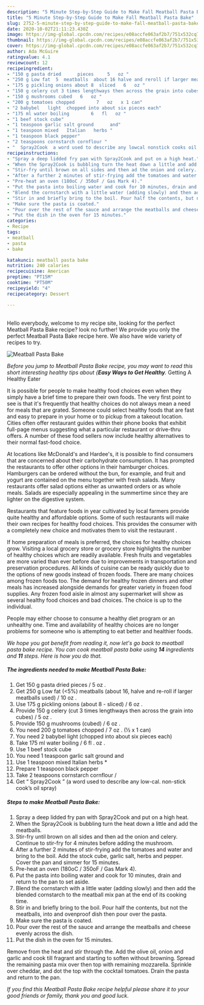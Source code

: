```yaml
---
description: "5 Minute Step-by-Step Guide to Make Fall Meatball Pasta Bake"
title: "5 Minute Step-by-Step Guide to Make Fall Meatball Pasta Bake"
slug: 2752-5-minute-step-by-step-guide-to-make-fall-meatball-pasta-bake
date: 2020-10-02T21:11:23.430Z
image: https://img-global.cpcdn.com/recipes/e08accfe063af2b7/751x532cq70/meatball-pasta-bake-recipe-main-photo.jpg
thumbnail: https://img-global.cpcdn.com/recipes/e08accfe063af2b7/751x532cq70/meatball-pasta-bake-recipe-main-photo.jpg
cover: https://img-global.cpcdn.com/recipes/e08accfe063af2b7/751x532cq70/meatball-pasta-bake-recipe-main-photo.jpg
author: Ada McGuire
ratingvalue: 4.1
reviewcount: 12
recipeingredient:
- "150 g pasta dried      pieces     5   oz "
- "250 g Low fat  5  meatballs  about 16 halve and reroll if larger meatballs used    10   oz "
- "175 g pickling onions about 8  sliced   6   oz "
- "150 g celery cut 3 times lengthways then across the grain into cubes   5   oz "
- "150 g mushrooms cubed   6   oz "
- "200 g tomatoes chopped        7   oz   x 1 can"
- "2 babybel   light  chopped into about six pieces each"
- "175 ml water boiling        6   fl   oz "
- "1 beef stock cube"
- "1 teaspoon garlic salt ground      and"
- "1 teaspoon mixed   Italian   herbs "
- "1 teaspoon black pepper"
- "2 teaspoons cornstarch cornflour "
- "  Spray2Cook  a word used to describe any lowcal nonstick cooks oil spray"
recipeinstructions:
- "Spray a deep lidded fry pan with Spray2Cook and put on a high heat."
- "When the Spray2Cook is bubbling turn the heat down a little and add the meatballs."
- "Stir-fry until brown on all sides and then ad the onion and celery. Continue to stir-fry for 4 minutes before adding the mushroom."
- "After a further 2 minutes of stir-frying add the tomatoes and water and bring to the boil. Add the stock cube, garlic salt, herbs and pepper. Cover the pan and simmer for 15 minutes."
- "Pre-heat an oven (180oC / 350oF / Gas Mark 4)."
- "Put the pasta into boiling water and cook for 10 minutes, drain and return to the pan to set aside."
- "Blend the cornstarch with a little water (adding slowly) and then add the blended cornstarch to the meatball mix pan at the end of its cooking time."
- "Stir in and briefly bring to the boil. Pour half the contents, but not the meatballs, into and ovenproof dish then pour over the pasta."
- "Make sure the pasta is coated."
- "Pour over the rest of the sauce and arrange the meatballs and cheese evenly across the dish."
- "Put the dish in the oven for 15 minutes."
categories:
- Recipe
tags:
- meatball
- pasta
- bake

katakunci: meatball pasta bake 
nutrition: 240 calories
recipecuisine: American
preptime: "PT15M"
cooktime: "PT50M"
recipeyield: "4"
recipecategory: Dessert

---
```

<br>
Hello everybody, welcome to my recipe site, looking for the perfect Meatball Pasta Bake recipe? look no further! We provide you only the perfect Meatball Pasta Bake recipe here. We also have wide variety of recipes to try.
<br>


![Meatball Pasta Bake](https://img-global.cpcdn.com/recipes/e08accfe063af2b7/751x532cq70/meatball-pasta-bake-recipe-main-photo.jpg)

<i>Before you jump to Meatball Pasta Bake recipe, you may want to read this short interesting healthy tips about {<strong>Easy Ways to Get Healthy</strong>.</i>
Getting A Healthy Eater

It is possible for people to make healthy food choices even when they simply have a brief time to prepare their own foods. The very first point to see is that it's frequently that healthy choices do not always mean a need for meals that are grated. Someone could select healthy foods that are fast and easy to prepare in your home or to pickup from a takeout location. Cities often offer restaurant guides within their phone books that exhibit full-page menus suggesting what a particular restaurant or drive-thru offers. A number of these food sellers now include healthy alternatives to their normal fast-food choice.

At locations like McDonald's and Hardee's, it is possible to find consumers that are concerned about their carbohydrate consumption.  It has prompted the restaurants to offer other options in their hamburger choices. Hamburgers can be ordered without the bun, for example, and fruit and yogurt are contained on the menu together with fresh salads. Many restaurants offer salad options either as unwanted orders or as whole meals.  Salads are especially appealing in the summertime since they are lighter on the digestive system.

Restaurants that feature foods in year cultivated by local farmers provide quite healthy and affordable options. Some of such restaurants will make their own recipes for healthy food choices.  This provides the consumer with a completely new choice and motivates them to visit the restaurant .

If home preparation of meals is preferred, the choices for healthy choices grow. Visiting a local grocery store or grocery store highlights the number of healthy choices which are readily available. Fresh fruits and vegetables are more varied than ever before due to improvements in transportation and preservation procedures.  All kinds of cuisine can be ready quickly due to the options of new goods instead of frozen foods. There are many choices among frozen foods too. The demand for healthy frozen dinners and other meals has increased alongside demands for greater variety in frozen food supplies. Any frozen food aisle in almost any supermarket will show as several healthy food choices and bad choices. The choice is up to the individual.

People may either choose to consume a healthy diet program or an unhealthy one. Time and availability of healthy choices are no longer problems for someone who is attempting to eat better and healthier foods.


<i>We hope you got benefit from reading it, now let's go back to meatball pasta bake recipe. You can cook meatball pasta bake using <strong>14</strong> ingredients and <strong>11</strong> steps. Here is how you do that.
</i>

##### The ingredients needed to make Meatball Pasta Bake:

1. Get 150 g pasta dried      pieces   /  5   oz .
1. Get 250 g Low fat  (&lt;5%)  meatballs  (about 16, halve and re-roll if larger meatballs used)  /  10   oz .
1. Use 175 g pickling onions (about 8 - sliced) /  6   oz .
1. Provide 150 g celery (cut 3 times lengthways then across the grain into cubes) /  5   oz .
1. Provide 150 g mushrooms (cubed) /  6   oz .
1. You need 200 g tomatoes chopped      /  7   oz . (½ x 1 can)
1. You need 2 babybel   light  (chopped into about six pieces each)
1. Take 175 ml water boiling      /  6   fl .  oz .
1. Use 1 beef stock cube
1. You need 1 teaspoon garlic salt ground      and
1. Use 1 teaspoon mixed   Italian   herbs *
1. Prepare 1 teaspoon black pepper
1. Take 2 teaspoons cornstarch cornflour /
1. Get  “ Spray2Cook ” (a word used to describe any low-cal. non-stick cook’s oil spray)


##### Steps to make Meatball Pasta Bake:

1. Spray a deep lidded fry pan with Spray2Cook and put on a high heat.
1. When the Spray2Cook is bubbling turn the heat down a little and add the meatballs.
1. Stir-fry until brown on all sides and then ad the onion and celery. Continue to stir-fry for 4 minutes before adding the mushroom.
1. After a further 2 minutes of stir-frying add the tomatoes and water and bring to the boil. Add the stock cube, garlic salt, herbs and pepper. Cover the pan and simmer for 15 minutes.
1. Pre-heat an oven (180oC / 350oF / Gas Mark 4).
1. Put the pasta into boiling water and cook for 10 minutes, drain and return to the pan to set aside.
1. Blend the cornstarch with a little water (adding slowly) and then add the blended cornstarch to the meatball mix pan at the end of its cooking time.
1. Stir in and briefly bring to the boil. Pour half the contents, but not the meatballs, into and ovenproof dish then pour over the pasta.
1. Make sure the pasta is coated.
1. Pour over the rest of the sauce and arrange the meatballs and cheese evenly across the dish.
1. Put the dish in the oven for 15 minutes.


Remove from the heat and stir through the. Add the olive oil, onion and garlic and cook till fragrant and starting to soften without browning. Spread the remaining pasta mix over then top with remaining mozzarella. Sprinkle over cheddar, and dot the top with the cocktail tomatoes. Drain the pasta and return to the pan. 

<i>If you find this Meatball Pasta Bake recipe helpful please share it to your good friends or family, thank you and good luck.</i>
